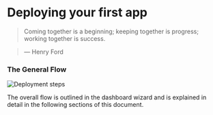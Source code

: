 # Deploying your first app

> Coming together is a beginning; keeping together is progress; working together is success.

> — Henry Ford


### The General Flow

![Deployment steps](/assets/img/pics/steps.to.deploy.png)

The overall flow is outlined in the dashboard wizard and is explained in detail in the following sections of this document.

